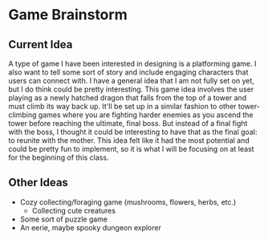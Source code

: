 # Game Brainstorm
## Current Idea
A type of game I have been interested in designing is a platforming game. I also want to tell some sort of story and include engaging characters that users can connect with. I have a general idea that I am not fully set on yet, but I do think could be pretty interesting. This game idea involves the user playing as a newly hatched dragon that falls from the top of a tower and must climb its way back up. It'll be set up in a similar fashion to other tower-climbing games where you are fighting harder enemies as you ascend the tower before reaching the ultimate, final boss. But instead of a final fight with the boss, I thought it could be interesting to have that as the final goal: to reunite with the mother. 
This idea felt like it had the most potential and could be pretty fun to implement, so it is what I will be focusing on at least for the beginning of this class.
## Other Ideas
- Cozy collecting/foraging game (mushrooms, flowers, herbs, etc.)
    - Collecting cute creatures
- Some sort of puzzle game
- An eerie, maybe spooky dungeon explorer